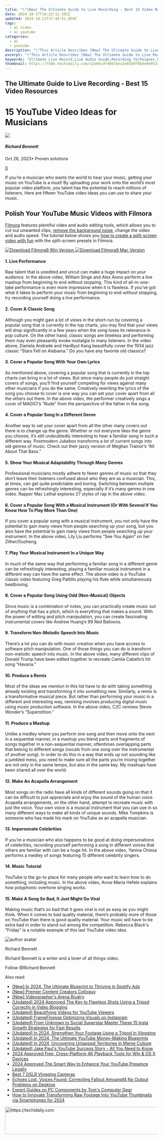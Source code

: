 ```yaml
---
title: "\"[New] The Ultimate Guide to Live Recording - Best 15 Video Resources\""
date: 2024-10-17T18:23:12.592Z
updated: 2024-10-21T17:44:51.859Z
tags:
  - ai video
  - ai youtube
categories:
  - ai
  - youtube
description: "\"This Article Describes [New] The Ultimate Guide to Live Recording - Best 15 Video Resources\""
excerpt: "\"This Article Describes [New] The Ultimate Guide to Live Recording - Best 15 Video Resources\""
keywords: "Ultimate Live Record,Live Audio Guide,Recording Techniques,Live Sound Tips,Live Music Capture,Professional Live Stream,Video Recording Guide"
thumbnail: https://thmb.techidaily.com/a2a04cdf466fbea2e01b9f9b4e0e053a2190bbd1cddde4903063c61616ed0d4f.jpg
---
```


## The Ultimate Guide to Live Recording - Best 15 Video Resources

# 15 YouTube Video Ideas for Musicians

![](https://images.wondershare.com/filmora/article-images/richard-bennett.jpg)

##### Richard Bennett

 Oct 26, 2023• Proven solutions

[0](#commentsBoxSeoTemplate)

If you’re a musician who wants the world to hear your music, getting your music on YouTube is a must! By uploading your work onto the world’s most popular video platform, you talent has the potential to reach millions of listeners. Here are fifteen YouTube video ideas you can use to share your music.

## Polish Your YouTube Music Videos with Filmora

[Filmora](https://tools.techidaily.com/wondershare/filmora/download/) features plentiful video and audio editing tools, which allows you to cut out unwanted clips, [remove the background noise](https://tools.techidaily.com/wondershare/filmora/download/), change the video and audio speed. The tutorial below shows you [how to create a split-screen video with fun](https://tools.techidaily.com/wondershare/filmora/download/) with the split-screen presets in Filmora.

[![Download Filmora9 Win Version](https://images.wondershare.com/filmora/guide/download-btn-win.jpg) ](https://tools.techidaily.com/wondershare/filmora/download/) [![Download Filmora9 Mac Version](https://images.wondershare.com/filmora/guide/download-btn-mac.jpg) ](https://tools.techidaily.com/wondershare/filmora/download/)

#### 1. Live Performance

Raw talent that is unedited and uncut can make a huge impact on your audience. In the above video, William Singe and Alex Aiono perform a live mashup from beginning to end without stopping. This kind of all-in-one-take performance is even more impressive when it is flawless. If you’ve got what it takes to perform your music from beginning to end without stopping, try recording yourself doing a live performance.

#### 2. Cover A Classic Song

Although you might gain a lot of views in the short-run by covering a popular song that is currently in the top charts, you may find that your views will drop significantly in a few years when the song loses its relevance in pop culture. On the other hand, classic songs are timeless and performing them may even pleasantly evoke nostalgia to many listeners. In the video above, Daniela Andrade and HanByul Kang beautifully cover the 1934 jazz classic “Stars Fell on Alabama.” Do you have any favorite old classics?

#### 3. Cover a Popular Song With Your Own Lyrics

As mentioned above, covering a popular song that is currently in the top charts can bring in a lot of views. But since many people do just straight covers of songs, you’ll find yourself competing for views against many other musicians if you do the same. Creatively rewriting the lyrics of the song you choose to cover is one way you can set your cover apart from all the others out there. In the above video, the performer creatively sings a cover of MAGIC!’s “Rude” from the perspective of the father in the song.

#### 4. Cover a Popular Song In a Different Genre

Another way to set your cover apart from all the other many covers out there is to change up the genre. Whether or not everyone likes the genre you choose, it’s still undoubtedly interesting to hear a familiar song in such a different way. Postmodern Jukebox transforms a lot of current songs into old genres of music. Check out their jazzy version of Meghan Trainor’s “All About That Bass.”

#### 5. Show Your Musical Adaptability Through Many Genres

Professional musicians mostly adhere to fewer genres of music so that they don’t leave their listeners confused about who they are as a musician. This, at times, can get quite predictable and boring. Switching between multiple genres can be refreshingly interesting, especially if it’s many genres in one video. Rapper Mac Lethal explores 27 styles of rap in the above video.

#### 6. Cover a Popular Song With a Musical Instrument (Or With Several If You Know How To Play More Than One)

If you cover a popular song with a musical instrument, you not only have the potential to gain many views from people searching up your song, but you also have the potential to gain many views from people searching up your instrument. In the above video, Lily Liu performs “See You Again” on her Zither/Guzheng.

#### 7. Play Your Musical Instrument In a Unique Way

In much of the same way that performing a familiar song in a different genre can be refreshingly interesting, playing a familiar musical instrument in a different way can have the same effect. The above video is a YouTube classic video featuring Greg Pattillo playing his flute while simultaneously beatboxing.

#### 8. Cover a Popular Song Using Odd (Non-Musical) Objects

Since music is a combination of notes, you can practically create music out of anything that has a pitch, which is everything that makes a sound. With the power of editing and pitch manipulation, you can create fascinating instrumental covers like Andrew Huang’s 99 Red Balloons.

#### 9. Transform Non-Melodic Speech Into Music

There’s a lot you can do with music creation when you have access to software pitch manipulation. One of those things you can do is transform non-melodic speech into music. In the above video, many different clips of Donald Trump have been edited together to recreate Camila Cabello’s hit song “Havana.”

#### 10. Produce a Remix

Most of the ideas we mention in this list have to do with taking something already existing and transforming it into something new. Similarly, a remix is a transformative musical piece. But rather than performing your music in a different and interesting way, remixing involves producing digital music using music production software. In the above video, C2C remixes Stevie Wonder’s “Superstition.”

#### 11. Produce a Mashup

Unlike a medley where you perform one song and then move onto the next in a sequential manner, in a mashup you blend parts and fragments of songs together in a non-sequential manner, oftentimes overlapping parts that belong to different songs (vocals from one song over the instrumental of another song). In order to do this in a way that ends up not sounding like a jumbled mess, you need to make sure all the parts you’re mixing together are not only in the same tempo, but also in the same key. My mashups have been shared all over the world.

#### 12. Make An Acapella Arrangement

Most songs on the radio have all kinds of different sounds going on that it can be difficult to just appreciate and enjoy the sound of the human voice. Acapella arrangements, on the other hand, attempt to recreate music with just the voice. Your own voice is a musical instrument that you can use in so many different ways to make all kinds of unique sounds. Mike Tompkins is someone who has made his mark on YouTube as an acapella musician.

#### 13. Impersonate Celebrities

If you’re a musician who also happens to be good at doing impersonations of celebrities, recording yourself performing a song in different voices that others are familiar with can be a huge hit. In the above video, Yanina Chiesa performs a medley of songs featuring 15 different celebrity singers.

#### 14. Music Tutorial

YouTube is the go-to place for many people who want to learn how to do something, including music. In the above video, Anna-Maria Hefele explains how polyphonic overtone singing works.

#### 15. Make A Song So Bad, It Just Might Go Viral

Making music that’s so bad that it goes viral is not as easy as you might think. When it comes to bad quality material, there’s probably more of those on YouTube than there is good quality material. Your music will have to be extra bad in order to stand out among the competition. Rebecca Black's “Friday” is a notable example of this last YouTube video idea.

![author avatar](https://images.wondershare.com/filmora/article-images/richard-bennett.jpg)

Richard Bennett

Richard Bennett is a writer and a lover of all things video.

Follow @Richard Bennett

<ins class="adsbygoogle"
     style="display:block"
     data-ad-format="autorelaxed"
     data-ad-client="ca-pub-7571918770474297"
     data-ad-slot="1223367746"></ins>

<ins class="adsbygoogle"
     style="display:block"
     data-ad-client="ca-pub-7571918770474297"
     data-ad-slot="8358498916"
     data-ad-format="auto"
     data-full-width-responsive="true"></ins>

<span class="atpl-alsoreadstyle">Also read:</span>
<div><ul>
<li><a href="https://fox-http.techidaily.com/new-in-2024-the-ultimate-blueprint-to-thriving-in-spotify-ads/"><u>[New] In 2024, The Ultimate Blueprint to Thriving in Spotify Ads</u></a></li>
<li><a href="https://youtube-docs.techidaily.com/remier-content-creators-colloquy/"><u>[New] Premier Content Creators Colloquy</u></a></li>
<li><a href="https://remote-screen-capture.techidaily.com/new-videographers-arena-rivalry/"><u>[New] Videographer's Arena Rivalry</u></a></li>
<li><a href="https://youtube-docs.techidaily.com/ed-2024-approved-the-key-to-flawless-shots-using-a-tripod-correctly-in-video-blogging/"><u>[Updated] 2024 Approved The Key to Flawless Shots Using a Tripod Correctly in Video Blogging</u></a></li>
<li><a href="https://youtube-docs.techidaily.com/ed-beautifying-videos-for-youtube-viewers/"><u>[Updated] Beautifying Videos for YouTube Viewers</u></a></li>
<li><a href="https://instagram-video-files.techidaily.com/updated-framefinesse-optimizing-visuals-on-instagram/"><u>[Updated] FrameFinesse Optimizing Visuals on Instagram</u></a></li>
<li><a href="https://instagram-videos.techidaily.com/updated-from-unknown-to-social-superstar-master-these-15-insta-growth-strategies-for-fast-results/"><u>[Updated] From Unknown to Social Superstar Master These 15 Insta Growth Strategies for Fast Results</u></a></li>
<li><a href="https://youtube-docs.techidaily.com/ed-in-2024-strengthen-your-footage-using-a-tripod-in-vlogging/"><u>[Updated] In 2024, Strengthen Your Footage Using a Tripod in Vlogging</u></a></li>
<li><a href="https://youtube-docs.techidaily.com/ed-in-2024-the-ultimate-youtube-money-making-blueprints/"><u>[Updated] In 2024, The Ultimate YouTube Money-Making Blueprints</u></a></li>
<li><a href="https://facebook-video-content.techidaily.com/updated-in-2024-uncovering-untapped-territories-in-meme-culture/"><u>[Updated] In 2024, Uncovering Untapped Territories in Meme Culture</u></a></li>
<li><a href="https://facebook-video-share.techidaily.com/updated-jake-pauls-youtube-success-story-all-you-need-to-know/"><u>[Updated] Jake Paul's YouTube Success Story - All You Need to Know</u></a></li>
<li><a href="https://article-posts.techidaily.com/2024-approved-free-cross-platform-4k-playback-tools-for-win-and-os-x-devices/"><u>2024 Approved Free, Cross-Platform 4K Playback Tools for Win & OS X Devices</u></a></li>
<li><a href="https://youtube-docs.techidaily.com/approved-the-smart-way-to-enhance-your-youtube-presence-legally/"><u>2024 Approved The Smart Way to Enhance Your YouTube Presence Legally</u></a></li>
<li><a href="https://youtube-docs.techidaily.com/7-dslr-vlogging-cameras/"><u>Best 7 DSLR Vlogging Cameras</u></a></li>
<li><a href="https://win-able.techidaily.com/echoes-lost-voices-found-correcting-fallout-amoanqf4-no-output-problems-on-desktop/"><u>Echoes Lost, Voices Found: Correcting Fallout Amoanqf4 No Output Problems on Desktop</u></a></li>
<li><a href="https://hardware-reviews.techidaily.com/expert-guides-on-pc-components-by-toms-computer-gear/"><u>Expert Guides on PC Components by Tom's Computer Gear</u></a></li>
<li><a href="https://youtube-docs.techidaily.com/o-innovate-transforming-raw-footage-into-youtube-thumbnails-via-smartphones-for-2024/"><u>How to Innovate Transforming Raw Footage Into YouTube Thumbnails via Smartphones for 2024</u></a></li>
</ul></div>

<!-- affiliate ads begin -->
<a href="https://laganoo.pxf.io/c/5597632/1657399/16446" target="_top" id="1657399">
  <img src="//a.impactradius-go.com/display-ad/16446-1657399" border="0" alt="https://techidaily.com" width="728" height="90"/>
</a>
<img height="0" width="0" src="https://laganoo.pxf.io/i/5597632/1657399/16446" style="position:absolute;visibility:hidden;" border="0" />
<!-- affiliate ads end -->

